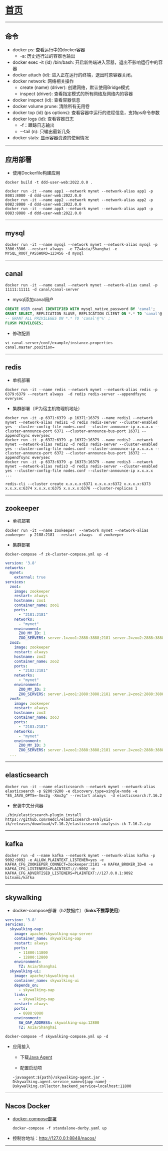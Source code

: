 # [首页](/blog/)

***

## 命令

- docker ps: 查看运行中的docker容器
  - -a: 历史运行过的容器也输出
- docker exec -it (id) /bin/bash: 开启新终端进入容器，退出不影响运行中的容器
- docker attach (id): 进入正在运行的终端，退出时原容器关闭。
- docker network: 网络相关操作
  - create (name) (driver): 创建网络，默认使用Bridge模式
  - inspect (driver): 查看指定模式的所有网络及网络内的容器
- docker inspect (id): 查看容器信息
- docker volume prune: 清除所有无用卷
- docker top (id) (ps options): 查看容器中运行的进程信息，支持ps命令参数
- docker logs (id): 查看容器日志
  - -f：跟踪日志输出
  - --tail (n): 只输出最新几条
- docker stats: 显示容器资源的使用情况

***

## 应用部署

- 使用Dockerfile构建应用
```
docker build -t ddd-user-web:2022.0.0 .
```
```
docker run -it --name app1 --network mynet --network-alias app1 -p  8081:8080 -d ddd-user-web:2022.0.0
docker run -it --name app2 --network mynet --network-alias app2 -p  8082:8080 -d ddd-user-web:2022.0.0
docker run -it --name app3 --network mynet --network-alias app3 -p  8083:8080 -d ddd-user-web:2022.0.0
```

***

## mysql

```
docker run -it --name mysql --network mynet --network-alias mysql -p 3306:3306 --restart always  -e TZ=Asia/Shanghai -e MYSQL_ROOT_PASSWORD=123456 -d mysql
```

***

## canal

```
docker run -it --name canal --network mynet --network-alias canal -p 11111:11111 -d canal/canal-server
```

- mysql添加canal用户
``` sql
CREATE USER canal IDENTIFIED WITH mysql_native_password BY 'canal';  
GRANT SELECT, REPLICATION SLAVE, REPLICATION CLIENT ON *.* TO 'canal'@'%';
-- GRANT ALL PRIVILEGES ON *.* TO 'canal'@'%' ;
FLUSH PRIVILEGES;
```

- 修改配置
```
vi canal-server/conf/example/instance.properties 
canal.master.position=
```

***

## redis

- 单机部署
```
docker run -it --name redis --network mynet --network-alias redis -p 6379:6379 --restart always  -d redis redis-server --appendfsync everysec
```

- 集群部署（IP为宿主机物理机地址）
```
docker run -it -p 6371:6379 -p 16371:16379 --name redis1 --network mynet --network-alias redis1 -d redis redis-server --cluster-enabled yes --cluster-config-file nodes.conf --cluster-announce-ip x.x.x.x --cluster-announce-port 6371 --cluster-announce-bus-port 16371 --appendfsync everysec
docker run -it -p 6372:6379 -p 16372:16379 --name redis2 --network mynet --network-alias redis2 -d redis redis-server --cluster-enabled yes --cluster-config-file nodes.conf --cluster-announce-ip x.x.x.x --cluster-announce-port 6372 --cluster-announce-bus-port 16372 --appendfsync everysec
docker run -it -p 6373:6379 -p 16373:16379 --name redis3 --network mynet --network-alias redis3 -d redis redis-server --cluster-enabled yes --cluster-config-file nodes.conf --cluster-announce-ip x.x.x.x
...
```
```
redis-cli --cluster create x.x.x.x:6371 x.x.x.x:6372 x.x.x.x:6373 x.x.x.x:6374 x.x.x.x:6375 x.x.x.x:6376 --cluster-replicas 1
```

***

## zookeeper

- 单机部署
```
docker run -it --name zookeeper  --network mynet --network-alias zookeeper -p 2188:2181 --restart always  -d zookeeper
```

- 集群部署
```
docker-compose -f zk-cluster-compose.yml up -d
```
```yaml
version: '3.8'
networks:
  mynet:
    external: true
services:
  zoo1:
    image: zookeeper
    restart: always
    hostname: zoo1
    container_name: zoo1
    ports:
      - "2181:2181"
    networks:
      - "mynet"
    environment:
      ZOO_MY_ID: 1
      ZOO_SERVERS: server.1=zoo1:2888:3888;2181 server.2=zoo2:2888:3888;2181 server.3=zoo3:2888:3888;2181 server.4=zoo4:2888:3888;2181 server.5=zoo5:2888:3888;2181
  zoo2:
    image: zookeeper
    restart: always
    hostname: zoo2
    container_name: zoo2
    ports:
      - "2182:2181"
    networks:
      - "mynet"
    environment:
      ZOO_MY_ID: 2
      ZOO_SERVERS: server.1=zoo1:2888:3888;2181 server.2=zoo2:2888:3888;2181 server.3=zoo3:2888:3888;2181 server.4=zoo4:2888:3888;2181 server.5=zoo5:2888:3888;2181
  zoo3:
    image: zookeeper
    restart: always
    hostname: zoo3
    container_name: zoo3
    ports:
      - "2183:2181"
    networks:
      - "mynet"
    environment:
      ZOO_MY_ID: 3
      ZOO_SERVERS: server.1=zoo1:2888:3888;2181 server.2=zoo2:2888:3888;2181 server.3=zoo3:2888:3888;2181 server.4=zoo4:2888:3888;2181 server.5=zoo5:2888:3888;2181
  ...
```

***

## elasticsearch

```
docker run -it --name elasticsearch --network mynet --network-alias elasticsearch -p 9200:9200 -e discovery.type=single-node -e "ES_JAVA_OPTS=-Xms2g -Xmx2g" --restart always  -d elasticsearch:7.16.2
```

- 安装中文分词器
```
./bin/elasticsearch-plugin install https://github.com/medcl/elasticsearch-analysis-ik/releases/download/v7.16.2/elasticsearch-analysis-ik-7.16.2.zip
```

***

## kafka

```
docker run -d --name kafka --network mynet --network-alias kafka -p 9092:9092 -e ALLOW_PLAINTEXT_LISTENER=yes -e KAFKA_CFG_ZOOKEEPER_CONNECT=zookeeper:2181 -e KAFKA_BROKER_ID=0 -e KAFKA_CFG_LISTENERS=PLAINTEXT://:9092 -e  KAFKA_CFG_ADVERTISED_LISTENERS=PLAINTEXT://127.0.0.1:9092 bitnami/kafka
```

***

## skywalking

- docker-compose部署（h2数据库）（**links不推荐使用**）
```yaml
version: '3.8'
services:
  skywalking-oap:
    image: apache/skywalking-oap-server
    container_name: skywalking-oap
    restart: always
    ports:
      - 11800:11800
      - 12800:12800
    environment:
      TZ: Asia/Shanghai
  skywalking-ui:
    image: apache/skywalking-ui
    container_name: skywalking-ui
    depends_on:
      - skywalking-oap
    links:
      - skywalking-oap
    restart: always
    ports:
      - 8888:8080
    environment:
      SW_OAP_ADDRESS: skywalking-oap:12800
      TZ: Asia/Shanghai
```
```
docker-compose -f skywalking-compose.yml up -d
```

- 应用接入

  - 下载[Java Agent](https://skywalking.apache.org/downloads/#SkyWalkingJavaAgent)

  - 配置启动项
  ```
  -javaagent:${path}/skywalking-agent.jar -Dskywalking.agent.service_name=${app-name} -Dskywalking.collector.backend_service=localhost:11800
  ```

***

## Nacos Docker

- [docker-compose部署](https://github.com/nacos-group/nacos-docker/blob/master/example)
    
  ```
  docker-compose -f standalone-derby.yaml up
  ```
  
- 控制台地址：http://127.0.0.1:8848/nacos/

***